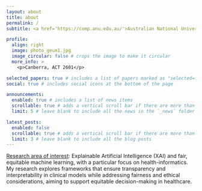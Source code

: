```yaml
---
layout: about
title: about
permalink: /
subtitle: <a href='https://comp.anu.edu.au/'>Australian National University</a>, geun.yun@anu.edu.au

profile:
  align: right
  image: photo_geun1.jpg
  image_circular: false # crops the image to make it circular
  more_info: >
    <p>Canberra, ACT 2601</p>

selected_papers: true # includes a list of papers marked as "selected={true}"
social: true # includes social icons at the bottom of the page

announcements:
  enabled: true # includes a list of news items
  scrollable: true # adds a vertical scroll bar if there are more than 3 news items
  limit: 5 # leave blank to include all the news in the `_news` folder

latest_posts:
  enabled: false
  scrollable: true # adds a vertical scroll bar if there are more than 3 new posts items
  limit: 3 # leave blank to include all the blog posts
---
```


<u>Research area of interest</u>: Explainable Artificial Intelligence (XAI) and fair, equitable machine learning, with a particular focus on health-informatics. My research explores frameworks that ensure transparency and interpretability in clinical models while addressing fairness and ethical considerations, aiming to support equitable decision-making in healthcare.
